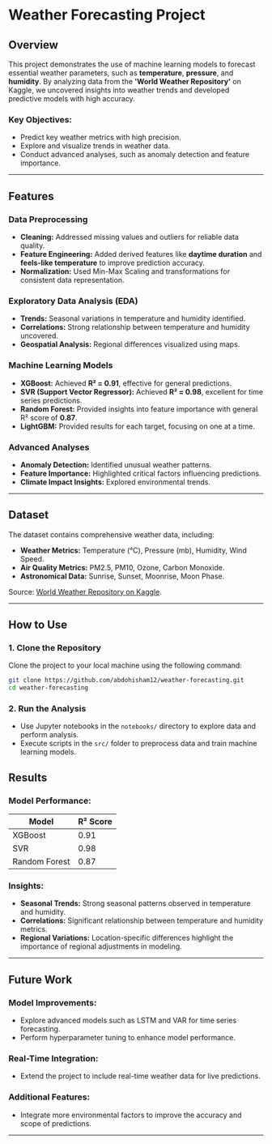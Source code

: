# Weather Forecasting Project

## Overview
This project demonstrates the use of machine learning models to forecast essential weather parameters, such as **temperature**, **pressure**, and **humidity**. By analyzing data from the **'World Weather Repository'** on Kaggle, we uncovered insights into weather trends and developed predictive models with high accuracy.

### Key Objectives:
- Predict key weather metrics with high precision.
- Explore and visualize trends in weather data.
- Conduct advanced analyses, such as anomaly detection and feature importance.

---

## Features

### Data Preprocessing
- **Cleaning:** Addressed missing values and outliers for reliable data quality.
- **Feature Engineering:** Added derived features like **daytime duration** and **feels-like temperature** to improve prediction accuracy.
- **Normalization:** Used Min-Max Scaling and transformations for consistent data representation.

### Exploratory Data Analysis (EDA)
- **Trends:** Seasonal variations in temperature and humidity identified.
- **Correlations:** Strong relationship between temperature and humidity uncovered.
- **Geospatial Analysis:** Regional differences visualized using maps.

### Machine Learning Models
- **XGBoost:** Achieved **R² = 0.91**, effective for general predictions.
- **SVR (Support Vector Regressor):** Achieved **R² = 0.98**, excellent for time series predictions.
- **Random Forest:** Provided insights into feature importance with general R² score of **0.87**.
- **LightGBM:** Provided results for each target, focusing on one at a time.

### Advanced Analyses
- **Anomaly Detection:** Identified unusual weather patterns.
- **Feature Importance:** Highlighted critical factors influencing predictions.
- **Climate Impact Insights:** Explored environmental trends.

---

## Dataset
The dataset contains comprehensive weather data, including:
- **Weather Metrics:** Temperature (°C), Pressure (mb), Humidity, Wind Speed.
- **Air Quality Metrics:** PM2.5, PM10, Ozone, Carbon Monoxide.
- **Astronomical Data:** Sunrise, Sunset, Moonrise, Moon Phase.

Source: [World Weather Repository on Kaggle](https://www.kaggle.com/).

---

## How to Use

### 1. Clone the Repository
Clone the project to your local machine using the following command:
```bash
git clone https://github.com/abdohisham12/weather-forecasting.git
cd weather-forecasting
```

### 2. Run the Analysis
- Use Jupyter notebooks in the `notebooks/` directory to explore data and perform analysis.
- Execute scripts in the `src/` folder to preprocess data and train machine learning models.

## Results

### Model Performance:
| Model          | R² Score |
|----------------|----------|
| XGBoost        | 0.91     |
| SVR            | 0.98     |
| Random Forest  | 0.87     |

### Insights:
- **Seasonal Trends:** Strong seasonal patterns observed in temperature and humidity.
- **Correlations:** Significant relationship between temperature and humidity metrics.
- **Regional Variations:** Location-specific differences highlight the importance of regional adjustments in modeling.

---

## Future Work

### Model Improvements:
- Explore advanced models such as LSTM and VAR for time series forecasting.
- Perform hyperparameter tuning to enhance model performance.

### Real-Time Integration:
- Extend the project to include real-time weather data for live predictions.

### Additional Features:
- Integrate more environmental factors to improve the accuracy and scope of predictions.

---
